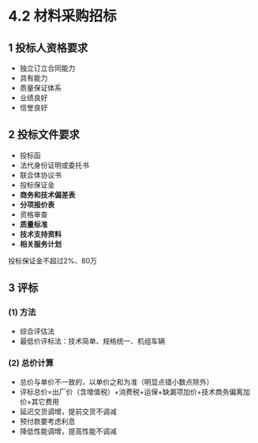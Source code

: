 # 4.2 材料采购招标

## 1 投标人资格要求

* 独立订立合同能力
* 具有能力
* 质量保证体系
* 业绩良好
* 信誉良好

## 2 投标文件要求

* 投标函
* 法代身份证明或委托书
* 联合体协议书
* 投标保证金
* **商务和技术偏差表**
* **分项报价表**
* 资格审查
* **质量标准**
* **技术支持资料**
* **相关服务计划**

投标保证金不超过2%、80万

## 3 评标

### (1) 方法

* 综合评估法
* 最低价评标法：技术简单、规格统一、机组车辆

### (2) 总价计算

* 总价与单价不一致的，以单价之和为准（明显点错小数点除外）
* 评标总价=出厂价（含增值税）+消费税+运保+缺漏项加价+技术商务偏离加价+其它费用
* 延迟交货调增，提前交货不调减
* 预付款要考虑利息
* 降低性能调增，提高性能不调减
